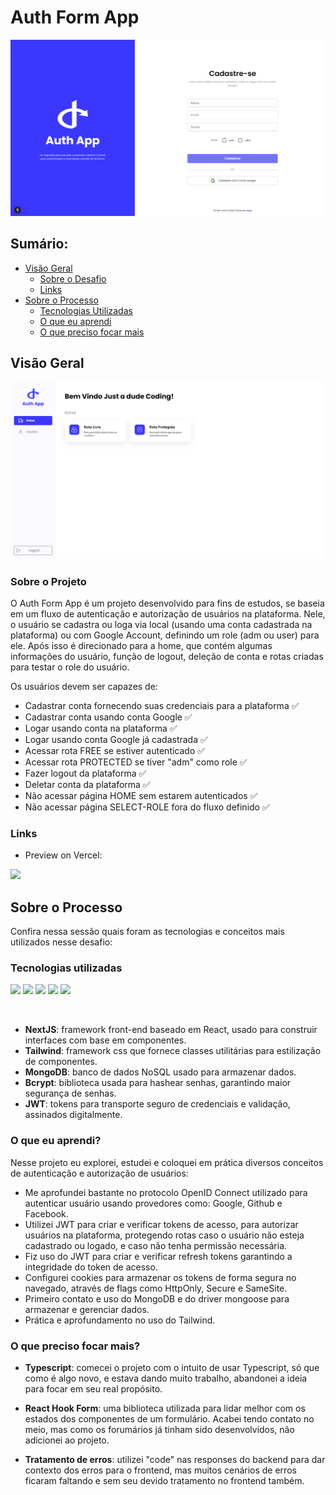 # Auth Form App

<img src="./docs/images/page1.png" />

## Sumário:

- [Visão Geral](#visão-geral)
  - [Sobre o Desafio](#sobre-o-desafio)
  - [Links](#links)
- [Sobre o Processo](#sobre-o-processo)
  - [Tecnologias Utilizadas](#tecnologias-utilizadas)
  - [O que eu aprendi](#o-que-eu-aprendi)
  - [O que preciso focar mais](#o-que-preciso-focar-mais)

## Visão Geral

<img src="./docs/images/page2.png" />

### Sobre o Projeto

O Auth Form App é um projeto desenvolvido para fins de estudos, se baseia em um fluxo de autenticação e autorização de usuários na plataforma. Nele, o usuário se cadastra ou loga via local (usando uma conta cadastrada na plataforma) ou com Google Account, definindo um role (adm ou user) para ele. Após isso é direcionado para a home, que contém algumas informações do usuário, função de logout, deleção de conta e rotas criadas para testar o role do usuário.

Os usuários devem ser capazes de:

- Cadastrar conta fornecendo suas credenciais para a plataforma ✅
- Cadastrar conta usando conta Google ✅
- Logar usando conta na plataforma ✅
- Logar usando conta Google já cadastrada ✅
- Acessar rota FREE se estiver autenticado ✅
- Acessar rota PROTECTED se tiver "adm" como role ✅
- Fazer logout da plataforma ✅
- Deletar conta da plataforma ✅
- Não acessar página HOME sem estarem autenticados ✅
- Não acessar página SELECT-ROLE fora do fluxo definido ✅

### Links

- <p>Preview on Vercel:</p>
<a href="https://auth-form-app.vercel.app/">
    <img src="https://img.shields.io/badge/Vercel_Preview-000?style=for-the-badge&logo=vercel" />
</a>

## Sobre o Processo

Confira nessa sessão quais foram as tecnologias e conceitos mais utilizados nesse desafio:

### Tecnologias utilizadas

<span>
<img src="https://img.shields.io/badge/next.js-000000?style=for-the-badge&logo=nextdotjs&logoColor=white" />
<img src="https://img.shields.io/badge/Tailwind_CSS-000?style=for-the-badge&logo=tailwind-css&logoColor=38B2AC" />
<img src="https://img.shields.io/badge/MongoDB-000?style=for-the-badge&logo=mongodb&logoColor=8bc248" />
<img src="https://img.shields.io/badge/Bcrypt-000?style=for-the-badge&logo=bcrypt&logoColor=8bc248" />
<img src="https://img.shields.io/badge/JWT-000?style=for-the-badge&logo=jwt&logoColor=8bc248" />
</span>

&nbsp;

- <b>NextJS</b>: framework front-end baseado em React, usado para construir interfaces com base em componentes.
- <b>Tailwind</b>: framework css que fornece classes utilitárias para estilização de componentes.
- <b>MongoDB</b>: banco de dados NoSQL usado para armazenar dados.
- <b>Bcrypt</b>: biblioteca usada para hashear senhas, garantindo maior segurança de senhas.
- <b>JWT</b>: tokens para transporte seguro de credenciais e validação, assinados digitalmente.

### O que eu aprendi?

  Nesse projeto eu explorei, estudei e coloquei em prática diversos conceitos de autenticação e autorização de usuários:

  - Me aprofundei bastante no protocolo OpenID Connect utilizado para autenticar usuário usando provedores como: Google, Github e Facebook.
  - Utilizei JWT para criar e verificar tokens de acesso, para autorizar usuários na plataforma, protegendo rotas caso o usuário não esteja cadastrado ou logado, e caso não tenha permissão necessária.
  - Fiz uso do JWT para criar e verificar refresh tokens garantindo a integridade do token de acesso.
  - Configurei cookies para armazenar os tokens de forma segura no navegado, através de flags como HttpOnly, Secure e SameSite.
  - Primeiro contato e uso do MongoDB e do driver mongoose para armazenar e gerenciar dados.
  - Prática e aprofundamento no uso do Tailwind. 

### O que preciso focar mais?

- **Typescript**: comecei o projeto com o intuito de usar Typescript, só que como é algo novo, e estava dando muito trabalho, abandonei a ideia para focar em seu real propósito.

- **React Hook Form**: uma biblioteca utilizada para lidar melhor com os estados dos componentes de um formulário. Acabei tendo contato no meio, mas como os forumários já tinham sido desenvolvidos, não adicionei ao projeto.

- **Tratamento de erros**: utilizei "code" nas responses do backend para dar contexto dos erros para o frontend, mas muitos cenários de erros ficaram faltando e sem seu devido tratamento no frontend também.